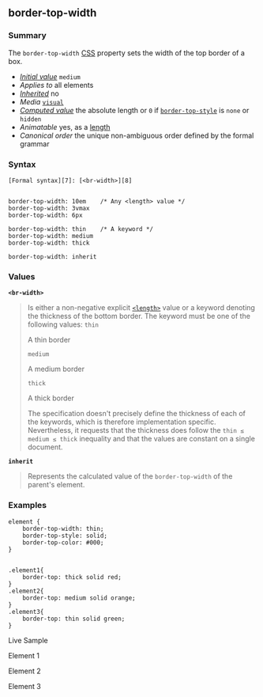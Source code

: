## border-top-width

### Summary

The `border-top-width` [CSS][0] property sets the width of the top border of a box.

* _[Initial value][1]_ `medium` 
* _Applies to_ all elements 
* _[Inherited][2]_ no 
* _Media_ [`visual`][3] 
* _[Computed value][4]_ the absolute length or `0` if [`border-top-style`][5] is `none` or `hidden` 
* _Animatable_ yes, as a [length][6] 
* _Canonical order_ the unique non-ambiguous order defined by the formal grammar

### Syntax

    [Formal syntax][7]: [<br-width>][8]
    

    border-top-width: 10em    /* Any <length> value */
    border-top-width: 3vmax
    border-top-width: 6px
    
    border-top-width: thin    /* A keyword */
    border-top-width: medium
    border-top-width: thick
    
    border-top-width: inherit
    

### Values

**`<br-width>`**

> Is either a non-negative explicit [`<length>`][9] value or a keyword denoting the thickness of the bottom border. The keyword must be one of the following values:
> `thin`
> 
> A thin border
> 
> `medium`
> 
> A medium border
> 
> `thick`
> 
> A thick border
> 
> The specification doesn't precisely define the thickness of each of the keywords, which is therefore implementation specific. Nevertheless, it requests that the thickness does follow the `thin ≤ medium ≤ thick` inequality and that the values are constant on a single document.

**`inherit`**

> Represents the calculated value of the `border-top-width` of the parent's element.

### Examples

    element { 
        border-top-width: thin;
        border-top-style: solid;
        border-top-color: #000;
    }
    

    .element1{
    	border-top: thick solid red;
    }
    .element2{
    	border-top: medium solid orange;
    }
    .element3{
    	border-top: thin solid green;
    }
    

    

Live Sample

Element 1

Element 2

Element 3


[0]: https://developer.mozilla.org/en/docs/CSS "CSS"
[1]: https://developer.mozilla.org/en/docs/CSS/initial_value
[2]: https://developer.mozilla.org/en/docs/CSS/inheritance
[3]: https://developer.mozilla.org/en/docs/CSS/@media#Media_groups
[4]: https://developer.mozilla.org/en/docs/CSS/computed_value
[5]: https://developer.mozilla.org/en/docs/Web/CSS/border-top-style
[6]: https://developer.mozilla.org/en/docs/CSS/length#Interpolation "Values of the <length> CSS data type are interpolated as real, floating-point numbers."
[7]: https://developer.mozilla.org/en/docs/CSS/Value_definition_syntax "CSS/Value_definition_syntax"
[8]: https://developer.mozilla.org/en/docs/CSS/CSS_values_syntax#syntax-br-width "<length> | thin | medium | thick"
[9]: https://developer.mozilla.org/en/docs/Web/CSS/length